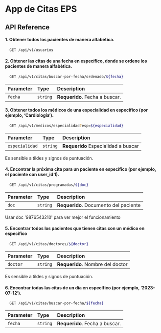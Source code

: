 # App de Citas EPS

## API Reference

#### 1. Obtener todos los pacientes de manera alfabética.

```bash
  GET /api/v1/usuarios
```
#### 2. Obtener las citas de una fecha en específico, donde se ordene los pacientes de manera alfabética.

```bash
  GET /api/v1/citas/buscar-por-fecha/ordenado/${fecha}
```

| Parameter | Type     | Description                       |
| :-------- | :------- | :-------------------------------- |
| `fecha`   | `string` | **Requerido**. Fecha a buscar. |

#### 3. Obtener todos los médicos de una especialidad en específico (por ejemplo, ‘Cardiología’).

```bash
  GET /api/v1/medicos/especialidad?esp=${especialidad}
```
| Parameter | Type     | Description                       |
| :-------- | :------- | :-------------------------------- |
| `especialidad`   | `string` | **Requerido** Especialidad a buscar|

Es sensible a tildes y signos de puntuación.

#### 4. Encontrar la próxima cita para un paciente en específico (por ejemplo, el paciente con user_id 1).

```bash
  GET /api/v1/citas/programadas/${doc}
```
| Parameter | Type     | Description                       |
| :-------- | :------- | :-------------------------------- |
| `doc`   | `string` | **Requerido**. Documento del paciente|

Usar doc '9876543210' para ver mejor el funcionamiento

#### 5. Encontrar todos los pacientes que tienen citas con un médico en específico

```bash
  GET /api/v1/citas/doctores/${doctor}
```
| Parameter | Type     | Description                       |
| :-------- | :------- | :-------------------------------- |
| `doctor`   | `string` | **Requerido**. Nombre del doctor |

Es sensible a tildes y signos de puntuación.

#### 6. Encontrar todas las citas de un día en específico (por ejemplo, ‘2023-07-12’).

```bash
  GET /api/v1/citas/buscar-por-fecha/${fecha}
```

| Parameter | Type     | Description                       |
| :-------- | :------- | :-------------------------------- |
| `fecha`   | `string` | **Requerido**. Fecha a buscar. |

